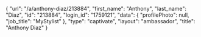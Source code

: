 {
    "url": "\/a\/anthony-diaz\/213884",
    "first_name": "Anthony",
    "last_name": "Diaz",
    "id": "213884",
    "login_id": "1759121",
    "data": {
        "profilePhoto": null,
        "job_title": "MyStylist"
    },
    "type": "captivate",
    "layout": "ambassador",
    "title": "Anthony Diaz"
}